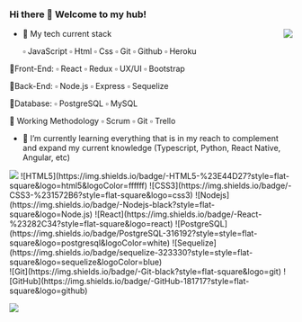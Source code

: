 ### Hi there 👋 Welcome to my hub!

<img align="right" src="https://media3.giphy.com/media/xT9IgzoKnwFNmISR8I/giphy.gif?cid=790b761188994ec5564e4a11797b18b80a810b1d2ba0578a&rid=giphy.gif&ct=g"/>

- 🔭 My tech current stack
  
  ▫️ JavaScript
  ▫️ Html
  ▫️ Css
  ▫️ Git
  ▫️ Github
  ▫️ Heroku
  
🔹Front-End:
  ▫️ React
  ▫️ Redux
  ▫️ UX/UI
  ▫️ Bootstrap

🔹Back-End:
  ▫️ Node.js
  ▫️ Express
  ▫️ Sequelize

🔹Database:
  ▫️ PostgreSQL
  ▫️ MySQL

🔹 Working Methodology
  ▫️ Scrum
  ▫️ Git
  ▫️ Trello
 

- 🌱 I’m currently learning everything that is in my reach to complement and expand my current knowledge (Typescript, Python, React Native, Angular, etc)

<img src="https://img.shields.io/badge/-JavaScript-black?style=flat-square&logo=javascript"/>
![HTML5](https://img.shields.io/badge/-HTML5-%23E44D27?style=flat-square&logo=html5&logoColor=ffffff)
![CSS3](https://img.shields.io/badge/-CSS3-%231572B6?style=flat-square&logo=css3)
![Nodejs](https://img.shields.io/badge/-Nodejs-black?style=flat-square&logo=Node.js)
![React](https://img.shields.io/badge/-React-%23282C34?style=flat-square&logo=react)
![PostgreSQL](https://img.shields.io/badge/PostgreSQL-316192?style=style=flat-square&logo=postgresql&logoColor=white)
![Sequelize](https://img.shields.io/badge/sequelize-323330?style=style=flat-square&logo=sequelize&logoColor=blue) <br />
![Git](https://img.shields.io/badge/-Git-black?style=flat-square&logo=git)
![GitHub](https://img.shields.io/badge/-GitHub-181717?style=flat-square&logo=github)

<a href="https://www.linkedin.com/in/germ%C3%A1n-flores-arg86/"><img src="https://img.shields.io/badge/LinkedIn-0077B5?style=for-the-badge&logo=linkedin&logoColor=white"/></a>
  

